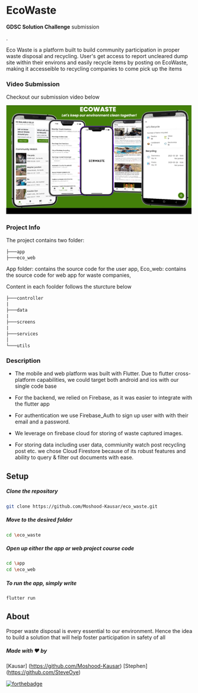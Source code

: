
<h1 align="left"> EcoWaste </h1>
<p align="left"><b>GDSC Solution Challenge</b> submission</p>.

<p align="left">Eco Waste is a platform built to build community participation in proper waste disposal and recycling. User's get access to report uncleared dump site within their environs and easily recycle items by posting on EcoWaste, making it accesseible to recycling companies to come pick up the items</p>

### Video Submission

Checkout our submission video below

<a href="http://www.youtube.com/">
<img src="designs/app_preview.jpeg" width="500px">                                                                                
</a>

### Project Info

The project contains two folder:

```
├───app
├───eco_web
```

App folder: contains the source code for the user app,
Eco_web: contains the source code for web app for waste companies,

Content in each foolder follows the sturcture below

```
├───controller
|
├───data
|
├───screens
|
├───services
│
└───utils
```

### Description

- The mobile and web platform was built with Flutter.
  Due to flutter cross-platform capabilities, we could
  target both android and ios with our single code base

- For the backend, we relied on Firebase, as it was easier to
  integrate with the flutter app

- For authentication we use Firebase_Auth to sign up user with
  with their email and a password.

- We leverage on firebase cloud for storing of waste captured
  images.

- For storing data including user data, commiunity watch post
  recycling post etc. we chose Cloud Firestore because of its robust
  features and ability to query & filter out documents with ease.

## Setup

##### Clone the repository

```bash
git clone https://github.com/Moshood-Kausar/eco_waste.git
```

##### Move to the desired folder

```bash
cd \eco_waste
```

##### Open up either the app or web project course code

```bash
cd \app
cd \eco_web
```

##### To run the app, simply write

```bash
flutter run
```

## About

Proper waste disposal is every essential to our environment. Hence the idea to build a solution that will help foster participation in safety of all

##### Made with ♥ by
[Kausar] (https://github.com/Moshood-Kausar)
[Stephen] (https://github.com/SteveOye)

[![forthebadge](https://forthebadge.com/images/badges/built-with-love.svg)](https://github.com/Moshood-Kausar/eco_waste)
